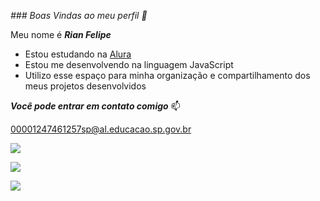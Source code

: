 _### Boas Vindas ao meu perfil 🌻_

Meu nome é _**Rian Felipe**_
* Estou estudando na [Alura](https://www.alura.com.br/)
* Estou me desenvolvendo na linguagem JavaScript
* Utilizo esse espaço para minha organização e compartilhamento dos meus projetos desenvolvidos

 ***Você pode entrar em contato comigo*** 📫

 00001247461257sp@al.educacao.sp.gov.br

 ![](https://media1.tenor.com/m/hO-SxRtFfmEAAAAd/hanako-yay.gif)

 ![](https://media.tenor.com/Gz408T11T8gAAAAi/wiggle-cat-wiggle.gif)

 ![](https://média.tenor.com/3CFDk07jFSsAAAAi/cattime-dance.gif)